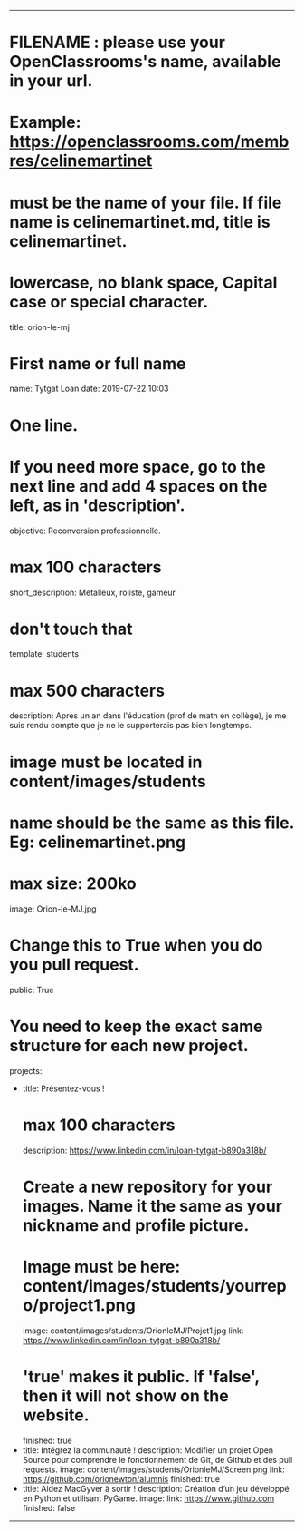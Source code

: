 ---

# FILENAME : please use your OpenClassrooms's name, available in your url.
# Example: https://openclassrooms.com/membres/celinemartinet
# must be the name of your file. If file name is celinemartinet.md, title is celinemartinet.
# lowercase, no blank space, Capital case or special character.
title: orion-le-mj

# First name or full name
name: Tytgat Loan
date: 2019-07-22 10:03

# One line.
# If you need more space, go to the next line and add 4 spaces on the left, as in 'description'.
objective: Reconversion professionnelle.

# max 100 characters
short_description: Metalleux, roliste, gameur

# don't touch that
template: students

# max 500 characters
description:
    Après un an dans l'éducation (prof de math en collège), je me suis rendu compte que je ne le supporterais pas bien longtemps.
	
# image must be located in content/images/students
# name should be the same as this file. Eg: celinemartinet.png
# max size: 200ko
image: Orion-le-MJ.jpg

# Change this to True when you do you pull request.
public: True

# You need to keep the exact same structure for each new project.
projects:
  - title: Présentez-vous !
    # max 100 characters
    description: https://www.linkedin.com/in/loan-tytgat-b890a318b/
    # Create a new repository for your images. Name it the same as your nickname and profile picture.
    # Image must be here: content/images/students/yourrepo/project1.png
    image: content/images/students/OrionleMJ/Projet1.jpg
    link: https://www.linkedin.com/in/loan-tytgat-b890a318b/
    # 'true' makes it public. If 'false', then it will not show on the website.
    finished: true
  - title: Intégrez la communauté !
    description: Modifier un projet Open Source pour comprendre le fonctionnement de Git, de Github et des pull requests.
    image: content/images/students/OrionleMJ/Screen.png
    link: https://github.com/orionewton/alumnis
    finished: true
  - title: Aidez MacGyver à sortir !
    description: Création d’un jeu développé en Python et utilisant PyGame.
    image: 
    link: https://www.github.com
    finished: false
---